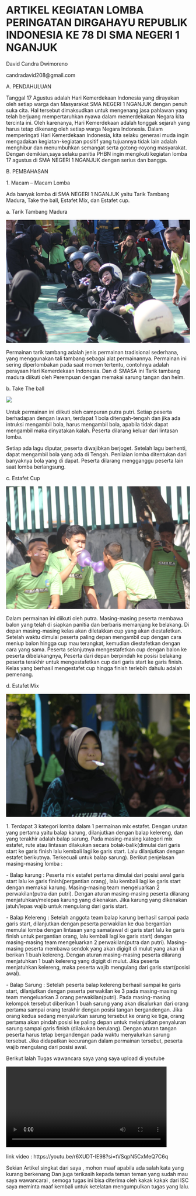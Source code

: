 <!DOCTYPE html>
<html lang="en">
<head>
    <meta charset="UTF-8">
    <meta name="viewport" content="width=device-width, initial-scale=1.0">
    <link rel="stylesheet" href="style.css">
    <short icon=""></short>
</head>
<body>
    <h1>ARTIKEL KEGIATAN LOMBA PERINGATAN DIRGAHAYU REPUBLIK INDONESIA KE 78 DI SMA NEGERI 1 NGANJUK</h1>
    <p>David Candra Dwimoreno</p>
    <p>candradavid208@gmail.com </p>
    <p>A.	PENDAHULUAN 
    <p>   Tanggal 17 Agustus adalah Hari Kemerdekaan Indonesia yang dirayakan oleh setiap warga dan Masyarakat SMA NEGERI 1 NGANJUK dengan penuh suka cita. Hal tersebut dimaksudkan untuk mengenang jasa pahlawan yang telah berjuang mempertaruhkan nyawa dalam memerdekakan Negara kita tercinta ini. 
        Oleh karenanya, Hari Kemerdekaan adalah tonggak sejarah yang harus tetap dikenang oleh setiap warga Negara Indonesia. Dalam memperingati Hari Kemerdekaan Indonesia, kita selaku generasi muda ingin mengadakan kegiatan-kegiatan positif yang tujuannya tidak lain adalah menghibur dan menumbuhkan semangat serta gotong-royong masyarakat. Dengan demikian,saya selaku panitia PHBN ingin mengikuti kegiatan lomba 17 agustus di SMA NEGERI 1 NGANJUK dengan serius dan bangga.
 </p>
       <p>B.  PEMBAHASAN 
       <p> 1. Macam – Macam Lomba </p>
        Ada banyak lomba di SMA NEGERI 1 NGANJUK yaitu Tarik Tambang Madura, Take the ball, Estafet Mix, dan Estafet cup.
       <p> a.	Tarik Tambang Madura </p>
       <img src="WhatsApp Image 2023-08-28 at 22.58.47 (1).jpeg"id="img-content"/>
        </p>
       <p> Permainan tarik tambang adalah jenis permainan tradisional sederhana, yang menggunakan tali tambang sebagai alat permainannya. Permainan ini sering diperlombakan pada saat momen tertentu, contohnya adalah perayaan Hari Kemerdekaan Indonesia. Dan di SMASA ini Tarik tambang madura diikuti oleh Perempuan dengan memakai sarung tangan dan helm.
       </p>
       <p> b.	Take The ball</p>
    </p>
        <img src="_MG_0963.JPG"id="img-content"/>
</p>
<p>Untuk permainan ini diikuti oleh campuran putra putri. Setiap peserta berhadapan dengan lawan, terdapat 1 bola ditengah-tengah dan jika ada intruksi mengambil bola, harus mengambil bola, apabila tidak dapat mengambil maka dinyatakan kalah. Peserta dilarang keluar dari lintasan lomba. 

</p>
</p>
<p>Setiap ada lagu diputar, peserta diwajibkan berjoget. Setelah lagu berhenti, dapat mengambil bola yang ada di Tengah. Penilaian lomba ditentukan dari banyaknya bola yang di dapat. Peserta dilarang mengganggu peserta lain saat lomba berlangsung. 

</p>
</p>
<p> c.      Estafet Cup </p>
</p>
<img src="WhatsApp Image 2023-08-28 at 22.58.46.jpeg"id="img-content"/>
</p>
<p> Dalam permainan ini diikuti oleh putra. Masing-masing peserta membawa balon yang telah di siapkan panitia dan berbaris memanjang ke belakang. Di depan masing-masing kelas akan diletakkan cup yang akan diestafetkan. Setelah waktu dimulai peserta paling depan mengambil cup dengan cara meniup balon hingga cup mau terangkat, kemudian diestafetkan dengan cara yang sama. Peserta selanjutnya mengestafetkan cup dengan balon ke peserta dibelakangnya, Peserta dari depan berpindah ke posisi belakang peserta terakhir untuk mengestafetkan cup dari garis start ke garis finish. Kelas yang berhasil mengestafet cup hingga finish terlebih dahulu adalah pemenang.

</p>
<p> d.      Estafet Mix </p>
</p>
<img src="WhatsApp Image 2023-08-28 at 22.58.47.jpeg"id="img-content"/>
</p>
<p> 1.	Terdapat 3 kategori lomba dalam 1 permainan mix estafet. Dengan urutan yang pertama yaitu balap karung, dilanjutkan dengan balap kelereng, dan yang terakhir adalah balap sarung. Pada masing-masing kategori mix estafet, rute atau lintasan dilakukan secara bolak-balik(dimulai dari garis start ke garis finish lalu kembali lagi ke garis start. Lalu dilanjutkan dengan estafet berikutnya. Terkecuali untuk balap sarung).  Berikut penjelasan masing-masing lomba :

</p>
</p>
<p> -	Balap karung 	: Peserta mix estafet pertama dimulai dari posisi awal garis start lalu ke garis finish(pergantian orang), lalu kembali lagi ke garis start dengan memakai karung. Masing-masing team mengeluarkan 2 perwakilan(putra dan putri). Dengan aturan masing-masing peserta dilarang menjatuhkan/melepas karung yang dikenakan. Jika karung yang dikenakan jatuh/lepas wajib untuk mengulang dari garis start.

</p>
</p>
<p> -	Balap Kelereng	: Setelah anggota team balap karung berhasil sampai pada garis start, dilanjutkan dengan peserta perwakilan ke dua bergantian memulai lomba dengan lintasan yang sama(awal di garis start lalu ke garis finish untuk pergantian orang, lalu kembali lagi ke garis start) dengan masing-masing team mengeluarkan 2 perwakilan(putra dan putri). Masing-masing peserta membawa sendok yang akan digigit di mulut yang akan di berikan 1 buah kelereng. Dengan aturan masing-masing peserta dilarang menjatuhkan 1 buah kelereng yang digigit di mulut. Jika peserta menjatuhkan kelereng, maka peserta wajib mengulang dari garis start(posisi awal).

</p>
</p>
<p> -	Balap Sarung	: Setelah peserta balap kelereng berhasil sampai ke garis start, dilanjutkan dengan peserta perwakilan ke 3 pada masing-masing team mengeluarkan 3 orang perwakilan(putri). Pada masing-masing kelompok tersebut diberikan 1 buah sarung yang akan disalurkan dari orang pertama sampai orang terakhir dengan posisi tangan bergandengan. Jika orang kedua sedang menyalurkan sarung tersebut ke orang ke tiga, orang pertama akan pindah posisi ke paling depan untuk melanjutkan penyaluran sarung sampai garis finish (dilakukan berulang). Dengan aturan tangan peserta harus tetap bergandengan pada waktu menyalurkan sarung tersebut. Jika didapatkan kecurangan dalam permainan tersebut, peserta wajib mengulang dari posisi awal.

</p>
<p> 
    Berikut Ialah Tugas wawancara saya yang saya upload di youtube 
    </p>
<video controls height="220">
    <source src="30 Agustus 2023(720P_HD).mp4" id="video-content"/>
  </video>  
  <p>link video : https://youtu.be/r6XUDT-IE98?si=tVSqpN5CxMeQ7C6q
</p>
<p> Sekian Artikel singkat dari saya , mohon maaf apabila ada salah kata yang kurang berkenang  Dan juga terikasih kepada teman teman yang sudah mau saya wawancarai , semoga tugas ini bisa diterima oleh kakak kakak dari ISC saya meminta maaf kembali untuk ketelatan mengumpulkan tugas yang lalu.

</p>
    <link rel="stylesheet" href="style.css"> 
</body>
</html>
